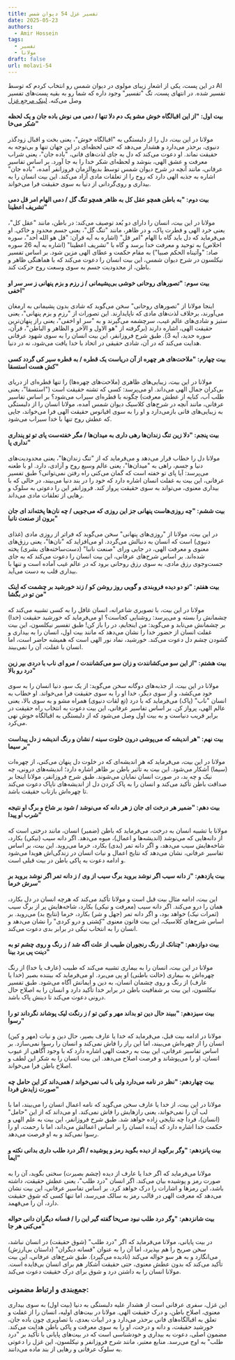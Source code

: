 ```yaml
---
title: تفسیر غزل 54 دیوان شمس
date: 2025-05-23
authors:
  - Amir Hossein
tags:
  - تفسیر
  - مولانا
draft: false
url: molavi-54
---
```

در این پست، یکی از اشعار زیبای مولوی در دیوان شمس رو انتخاب کردم که توسط AI تفسیر شده. در انتهای پست، تگ "تفسیر" وجود داره که شما رو به بقیه پست‌های تفسیر وصل می‌کنه. 
[لینک مرجع غزل](https://ganjoor.net/moulavi/shams/ghazalsh/sh54)
#### بیت اول: "از این اقبالگاه خوش مشو یک دم دلا تنها / دمی می نوش باده جان و یک لحظه شکر می‌خا"

مولانا در این بیت، دل را از دلبستگی به "اقبالگاه خوش"، یعنی بخت و اقبال زودگذر دنیوی، برحذر می‌دارد و هشدار می‌دهد که حتی لحظه‌ای در این جهان تنها و بی‌توجه به حقیقت نماند. او دعوت می‌کند که دل به جای لذت‌های فانی، "باده جان"، یعنی شراب معرفت و عشق الهی، بنوشد و لحظه‌ای شکر خدا را به جا آورد. بر اساس تفاسیر عرفانی، مانند آنچه در شرح دیوان شمس توسط بدیع‌الزمان فروزانفر آمده، "باده جان" اشاره به جذبه الهی دارد که روح را از تعلقات مادی آزاد می‌کند. این بیت انسان را به بیداری و روی‌گردانی از دنیا به سوی حقیقت فرا می‌خواند.

#### بیت دوم: "به باطن همچو عقل کل به ظاهر همچو تنگ گل / دمی الهام امر قل دمی تشریف اعطینا"

مولانا در این بیت، انسان را دارای دو بُعد توصیف می‌کند: در باطن، مانند "عقل کل"، یعنی خرد الهی و فطرت پاک، و در ظاهر، مانند "تنگ گل"، یعنی جسم محدود و خاکی. او می‌فرماید که دل باید گاه با الهام "امر قل" (اشاره به آیه قرآن: "قل هو الله أحد"، سوره اخلاص) به توحید و معرفت خدا برسد و گاه با "تشریف اعطینا" (اشاره به آیه 26 سوره صاد: "وآتیناه الحکم صبیا") به مقام حکمت و عطای الهی مزین شود. بر اساس تفسیر نیکلسون در شرح دیوان شمس، این بیت انسان را دعوت می‌کند که با هماهنگی ظاهر و باطن، از محدودیت جسم به سوی وسعت روح حرکت کند.

#### بیت سوم: "تصورهای روحانی خوشی بی‌پشیمانی / ز رزم و بزم پنهانی ز سر سر او اخفی"

اینجا مولانا از "تصورهای روحانی" سخن می‌گوید که شادی بدون پشیمانی به ارمغان می‌آورند، برخلاف لذت‌های مادی که ناپایدارند. این تصورات از "رزم و بزم پنهانی"، یعنی ستیز و شادی‌های عالم غیب، سرچشمه می‌گیرند و به "سر او اخفی"، یعنی راز پنهان‌ترین حقیقت الهی، اشاره دارند (برگرفته از "هو الاول و الآخر و الظاهر و الباطن"، قرآن، سوره حدید، آیه 3). طبق شرح فروزانفر، این بیت انسان را به سوی شهود عرفانی هدایت می‌کند که در آن، شادی حقیقی در اتحاد با خدا یافت می‌شود، نه در دنیا.

#### بیت چهارم: "ملاحت‌های هر چهره از آن دریاست یک قطره / به قطره سیر کی گردد کسی کش هست استسقا"

مولانا در این بیت، زیبایی‌های ظاهری (ملاحت‌های چهره‌ها) را تنها قطره‌ای از دریای بی‌کران جمال الهی می‌داند. او می‌پرسد: کسی که تشنه حقیقت است ("استسقا"، یعنی طلب آب، کنایه از عطش معرفت) چگونه با قطره‌ای سیراب می‌شود؟ بر اساس تفاسیر عرفانی، مانند آنچه در شرح‌های کلاسیک دیوان شمس آمده، مولانا انسان را از دلبستگی به زیبایی‌های فانی بازمی‌دارد و او را به سوی اقیانوس حقیقت الهی فرا می‌خواند، جایی که عطش روح تنها با خدا سیراب می‌شود.

#### بیت پنجم: "دلا زین تنگ زندان‌ها رهی داری به میدان‌ها / مگر خفته‌ست پای تو تو پنداری نداری پا"

مولانا دل را خطاب قرار می‌دهد و می‌فرماید که از "تنگ زندان‌ها"، یعنی محدودیت‌های دنیا و جسم، راهی به "میدان‌ها"، یعنی عالم وسیع روح و آزادی، دارد. او با طعنه می‌پرسد: آیا پای تو خفته است که گمان می‌کنی راه رفتن نمی‌توانی؟ طبق تفسیر عرفانی، این بیت به غفلت انسان اشاره دارد که خود را در بند دنیا می‌بیند، در حالی که با بیداری معنوی، می‌تواند به سوی حقیقت پرواز کند. فروزانفر این را دعوتی به سلوک و رهایی از تعلقات مادی می‌داند.

#### بیت ششم: "چه روزی‌هاست پنهانی جز این روزی که می‌جویی / چه نان‌ها پخته‌اند ای جان برون از صنعت نانبا"

در این بیت، مولانا از "روزی‌های پنهانی" سخن می‌گوید که فراتر از روزی مادی (غذای دنیوی) است که انسان به دنبالش می‌گردد. او می‌افزاید که "نان‌ها"، یعنی رزق‌های معنوی و معرفت الهی، در جایی ورای "صنعت نانبا" (دست‌ساخته‌های بشری) پخته شده‌اند. بر اساس شرح‌های عرفانی، این بیت انسان را دعوت می‌کند که به جای جست‌وجوی رزق مادی، به سوی رزق روحانی برود که در عالم غیب آماده است و تنها با بیداری قلب به دست می‌آید.

#### بیت هفتم: "تو دو دیده فروبندی و گویی روز روشن کو / زند خورشید بر چشمت که اینک من تو در بگشا"

مولانا در این بیت، با تصویری شاعرانه، انسان غافل را به کسی تشبیه می‌کند که چشمانش را بسته و می‌پرسد: روشنایی کجاست؟ او می‌فرماید که خورشید حقیقت (خدا) بر چشمانش می‌تابد و می‌گوید: من اینجایم، در را باز کن! طبق تفسیر نیکلسون، این بیت غفلت انسان از حضور خدا را نشان می‌دهد که مانند بیت اول، انسان را به بیداری و گشودن چشم دل دعوت می‌کند. خورشید، نماد نور الهی است که همیشه حاضر است، اما انسان با غفلت، آن را نمی‌بیند.

#### بیت هشتم: "از این سو می‌کشانندت و زان سو می‌کشانندت / مرو ای ناب با دردی بپر زین درد رو بالا"

مولانا در این بیت، از جذبه‌های دوگانه سخن می‌گوید: از یک سو، دنیا انسان را به سوی خود می‌کشد، و از سوی دیگر، خدا او را به سوی حقیقت فرا می‌خواند. او خطاب به انسان "ناب" (پاک) می‌فرماید که با درد (تع لقات دنیوی) همراه مشو و به سوی بالا، یعنی عالم الهی، پرواز کن. بر اساس تفاسیر عرفانی، این بیت دعوت به انتخاب راه حقیقت در برابر فریب دنیاست و به بیت اول وصل می‌شود که از دلبستگی به اقبالگاه خوش نهی می‌کرد.

#### بیت نهم: "هر اندیشه که می‌پوشی درون خلوت سینه / نشان و رنگ اندیشه ز دل پیداست بر سیما"

مولانا در این بیت، می‌فرماید که هر اندیشه‌ای که در خلوت دل پنهان می‌کنی، از چهره‌ات (سیما) آشکار می‌شود. این بیت به تأثیر باطن بر ظاهر اشاره دارد؛ اندیشه‌های درونی، چه نیک و چه بد، در صورت انسان نمایان می‌شوند. طبق شرح فروزانفر، مولانا اینجا بر صداقت باطن تأکید می‌کند و انسان را به پاک کردن دل از اندیشه‌های ناپاک دعوت می‌کند تا چهره‌اش بازتاب حقیقت باشد.

#### بیت دهم: "ضمیر هر درخت ای جان ز هر دانه که می‌نوشد / شود بر شاخ و برگ او نتیجه شرب او پیدا"

مولانا با تشبیه انسان به درخت، می‌فرماید که باطن (ضمیر) انسان، مانند درختی است که از دانه‌هایی که می‌نوشد (اندیشه‌ها و اعمال)، میوه می‌دهد. اگر دانه سیب (نیکی) بکارد، شاخه‌هایش سیب می‌دهد، و اگر دانه تمر (بدی) بکارد، خرما می‌روید. این بیت، بر اساس تفاسیر عرفانی، نشان می‌دهد که نتایج اعمال و نیات انسان در زندگی‌اش هویدا می‌شود و ادامه دعوت به پاکی باطن در بیت قبلی است.

#### بیت یازدهم: "ز دانه سیب اگر نوشد بروید برگ سیب از وی / ز دانه تمر اگر نوشد بروید بر سرش خرما"

این بیت، ادامه مثال بیت قبل است و مولانا تأکید می‌کند که هرچه انسان در دل بکارد، همان را درو می‌کند. اگر دانه سیب (معرفت و نیکی) بکارد، شاخه‌هایش پر از برگ سیب (ثمرات نیک) خواهد بود، و اگر دانه تمر (جهل و شر) بکارد، خرما (نتایج بد) می‌روید. بر اساس شرح‌های کلاسیک، این بیت قانون معنوی "کِشتی و درو کردی" را نشان می‌دهد و انسان را به انتخاب نیکی در برابر بدی دعوت می‌کند.

#### بیت دوازدهم: "چنانک از رنگ رنجوران طبیب از علت آگه شد / ز رنگ و روی چشم تو به دینت پی برد بینا"

مولانا در این بیت، انسان را به بیماری تشبیه می‌کند که طبیب (عارف یا خدا) از رنگ چهره‌اش به بیماری (حالت باطنی) او پی می‌برد. او می‌فرماید که بیننده بصیر (خدا یا عارف) از رنگ و روی چشمان انسان، به دین و ایمانش آگاه می‌شود. طبق تفسیر نیکلسون، این بیت بر شفافیت باطن در برابر خدا تأکید دارد و انسان را به اصلاح حال درونی دعوت می‌کند تا دینش پاک باشد.

#### بیت سیزدهم: "ببیند حال دین تو بداند مهر و کین تو / ز رنگت لیک پوشاند نگرداند تو را رسوا"

مولانا در ادامه بیت قبل، می‌فرماید که خدا یا عارف بصیر، حال دین و نیات (مهر و کین) انسان را از چهره‌اش می‌بیند، اما این راز را فاش نمی‌کند و انسان را رسوا نمی‌سازد. بر اساس تفاسیر عرفانی، این بیت به رحمت الهی اشاره دارد که با وجود آگاهی از عیوب انسان، او را می‌پوشاند و فرصت اصلاح می‌دهد. این بیت انسان را به شکر این لطف و اصلاح باطن فرا می‌خواند.

#### بیت چهاردهم: "نظر در نامه می‌دارد ولی با لب نمی‌خواند / همی‌داند کز این حامل چه صورت زایدش فردا"

مولانا در این بیت، از خدا یا عارف سخن می‌گوید که نامه اعمال انسان را می‌بیند، اما با لب آن را نمی‌خواند، یعنی رازهایش را فاش نمی‌کند. او می‌داند که از این "حامل" (انسان)، فردا چه نتایجی زاده خواهد شد. طبق شرح فروزانفر، این بیت به علم الهی و حکمت خدا اشاره دارد که آینده انسان را بر اساس اعمالش می‌داند، اما با رحمت، او را رسوا نمی‌کند و به او فرصت می‌دهد.

#### بیت پانزدهم: "وگر برگوید از دیده بگوید رمز و پوشیده / اگر درد طلب داری بدانی نکته و ایما"

مولانا می‌فرماید که اگر خدا یا عارف از دیده (چشم بصیرت) سخنی بگوید، آن را به صورت رمز و پوشیده بیان می‌کند. اگر انسان "درد طلب"، یعنی عطش حقیقت، داشته باشد، این رمزها و اشارات را درک خواهد کرد. بر اساس تفاسیر عرفانی، این بیت نشان می‌دهد که معرفت الهی در قالب رمز به سالک می‌رسد، اما تنها کسی که شوق حقیقت دارد، آن را می‌فهمد.

#### بیت شانزدهم: "وگر درد طلب نبود صریحا گفته گیر این را / فسانه دیگران دانی حواله می‌کنی هر جا"

در بیت پایانی، مولانا می‌فرماید که اگر "درد طلب" (شوق حقیقت) در انسان نباشد، سخن صریح را هم بپذیرد، اما آن را به عنوان "فسانه دیگران" (داستان بی‌ارزش) می‌انگارد و به هر سو حواله می‌کند (نادیده می‌گیرد). طبق شرح‌های عرفانی، این بیت تأکید می‌کند که بدون عطش معنوی، حتی حقیقت آشکار هم برای انسان بی‌فایده است. مولانا انسان را به داشتن درد و شوق برای درک حقیقت دعوت می‌کند.

### جمع‌بندی و ارتباط مضمونی:

این غزل، سفری عرفانی است از هشدار علیه دلبستگی به دنیا (بیت اول) به سوی بیداری معنوی، اصلاح باطن، و درک حقیقت الهی. مولانا در بیت‌های اولیه، انسان را از غفلت و تعلق به اقبالگاه‌های فانی برحذر می‌دارد و در ابیات بعدی، با تصاویری چون باده جان، خورشید حقیقت، و دانه و درخت، او را به سوی معرفت و پاکی باطن هدایت می‌کند. مضمون اصلی، دعوت به بیداری و خودشناسی است که در بیت‌های پایانی با تأکید بر "درد طلب" به اوج می‌رسد. منابع معتبر، مانند شرح فروزانفر و نیکلسون، این غزل را دعوتی به سلوک عرفانی و رهایی از بند ماده می‌دانند.
